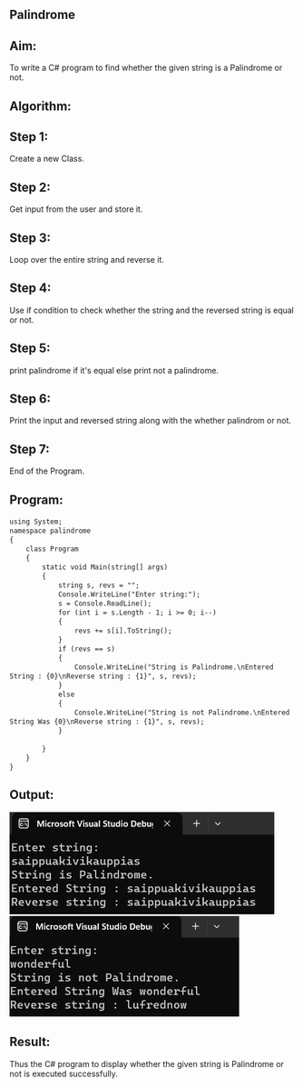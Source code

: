 ## Palindrome


## Aim:
To write a C# program to find whether the given string is a Palindrome or not.
## Algorithm:
## Step 1:
Create a new Class.

## Step 2:
Get input from the user and store it.

## Step 3:
Loop over the entire string and reverse it.

## Step 4:
Use if condition to check whether the string and the reversed string is equal or not.

## Step 5:
print palindrome if it's equal else print not a palindrome.

## Step 6:
Print the input and reversed string along with the whether palindrom or not.

## Step 7:
End of the Program.



## Program:
```
using System;
namespace palindrome
{
    class Program
    {
        static void Main(string[] args)
        {
            string s, revs = "";
            Console.WriteLine("Enter string:");
            s = Console.ReadLine();
            for (int i = s.Length - 1; i >= 0; i--)  
            {
                revs += s[i].ToString();
            }
            if (revs == s) 
            {
                Console.WriteLine("String is Palindrome.\nEntered String : {0}\nReverse string : {1}", s, revs);
            }
            else
            {
                Console.WriteLine("String is not Palindrome.\nEntered String Was {0}\nReverse string : {1}", s, revs);
            }
            
        }
    }
}
```

## Output:
![](./p.png)
![](./np.png)

## Result:
   Thus the C# program to display whether the given string is Palindrome or not is executed successfully.
